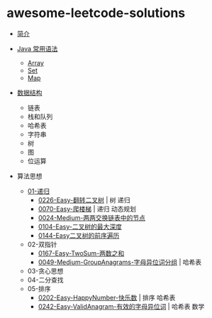 # awesome-leetcode-solutions

* [简介](README.md)

* [Java 常用语法](java-basic/README.md)
    * [Array](java-basic/Array.md)
    * [Set](java-basic/Set.md)
    * [Map](java-basic/Map.md)

* [数据结构](data-structure/README.md)
    * 链表
    * 栈和队列
    * 哈希表
    * 字符串
    * 树
    * 图
    * 位运算
* 算法思想
    * [01-递归](summary/01-summary-recursion.md)
        * [0226-Easy-翻转二叉树](solutions/0226-Easy-InvertBinaryTree-翻转二叉树.md) | 树 递归
        * [0070-Easy-爬楼梯](solutions/0070-Easy-ClimbingStairs-爬楼梯.md) | 递归 动态规划
        * [0024-Medium-两两交换链表中的节点](solutions/0024-Medium-SwapNodesinPairs-两两交换链表中的节点.md)
        * [0104-Easy-二叉树的最大深度](solutions/0104-Easy-MaximumDepthofBinaryTree-二叉树的最大深度.md)
        * [0144-Easy二叉树的前序遍历](solutions/0144-Easy二叉树的前序遍历.md)
    * 02-双指针
        * [0167-Easy-TwoSum-两数之和](solutions/0167-Easy-TwoSum-两数之和.md)
        * [0049-Medium-GroupAnagrams-字母异位词分组](solutions/0049-Medium-GroupAnagrams-字母异位词分组.md) | 哈希表
    * 03-贪心思想
    * 04-二分查找
    * 05-排序
        * [0202-Easy-HappyNumber-快乐数](solutions/0202-Easy-HappyNumber-快乐数.md) | 排序 哈希表
        * [0242-Easy-ValidAnagram-有效的字母异位词](solutions/0242-Easy-ValidAnagram-有效的字母异位词.md) | 哈希表 数学
